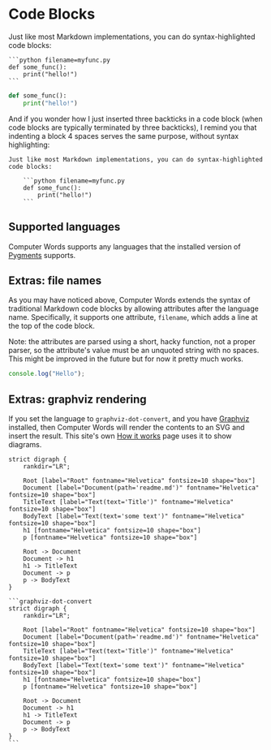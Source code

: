 # Code Blocks

Just like most Markdown implementations, you can do syntax-highlighted
code blocks:

    ```python filename=myfunc.py
    def some_func():
        print("hello!")
    ```

```python filename=myfunc.py
def some_func():
    print("hello!")
```

And if you wonder how I just inserted three backticks in a code block (when
code blocks are typically terminated by three backticks), I remind you that
indenting a block 4 spaces serves the same purpose, without syntax
highlighting:

 
    Just like most Markdown implementations, you can do syntax-highlighted
    code blocks:

        ```python filename=myfunc.py
        def some_func():
            print("hello!")
        ```

## Supported languages

Computer Words supports any languages that the installed version of
[Pygments](http://pygments.org/) supports.

## Extras: file names

As you may have noticed above, Computer Words extends the syntax of traditional
Markdown code blocks by allowing attributes after the language name.
Specifically, it supports one attribute, `filename`, which adds a line at the
top of the code block.

Note: the attributes are parsed using a short, hacky function, not a proper
parser, so the attribute's value must be an unquoted string with no spaces.
This might be improved in the future but for now it pretty much works.

```js filename=logSomething.js
console.log("Hello");
```

## Extras: graphviz rendering

If you set the language to `graphviz-dot-convert`, and you have
[Graphviz](http://www.graphviz.org/) installed, then Computer Words will
render the contents to an SVG and insert the result. This site's own
[How it works](how_it_works.html) page uses it to show diagrams.


```graphviz-dot-convert
strict digraph {
    rankdir="LR";

    Root [label="Root" fontname="Helvetica" fontsize=10 shape="box"]
    Document [label="Document(path='readme.md')" fontname="Helvetica" fontsize=10 shape="box"]
    TitleText [label="Text(text='Title')" fontname="Helvetica" fontsize=10 shape="box"]
    BodyText [label="Text(text='some text')" fontname="Helvetica" fontsize=10 shape="box"]
    h1 [fontname="Helvetica" fontsize=10 shape="box"]
    p [fontname="Helvetica" fontsize=10 shape="box"]

    Root -> Document
    Document -> h1
    h1 -> TitleText
    Document -> p
    p -> BodyText
}
```


    ```graphviz-dot-convert
    strict digraph {
        rankdir="LR";

        Root [label="Root" fontname="Helvetica" fontsize=10 shape="box"]
        Document [label="Document(path='readme.md')" fontname="Helvetica" fontsize=10 shape="box"]
        TitleText [label="Text(text='Title')" fontname="Helvetica" fontsize=10 shape="box"]
        BodyText [label="Text(text='some text')" fontname="Helvetica" fontsize=10 shape="box"]
        h1 [fontname="Helvetica" fontsize=10 shape="box"]
        p [fontname="Helvetica" fontsize=10 shape="box"]

        Root -> Document
        Document -> h1
        h1 -> TitleText
        Document -> p
        p -> BodyText
    }
    ```
